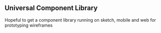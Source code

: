 ## Universal Component Library

Hopeful to get a component library running on sketch, mobile and web for prototyping wireframes